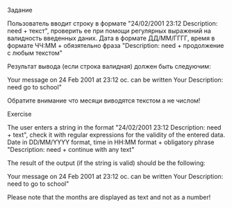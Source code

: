 Задание

Пользователь вводит строку в формате "24/02/2001 23:12 Description: need + текст", 
проверить ее при помощи регулярных выражений на валидность введенных даних.
Дата в формате ДД/ММ/ГГГГ, время в формате ЧЧ:ММ + обязятельно фраза "Description: need + продолжение с любым текстом"

Результат вывода (если строка валидная) должен быть следуючим:

Your message on 24 Feb 2001 at 23:12 oc. can be written
Your Description: need go to school"

Обратите внимание что месяци виводятся текстом а не числом!


Exercise

The user enters a string in the format "24/02/2001 23:12 Description: need + text",
check it with regular expressions for the validity of the entered data.
Date in DD/MM/YYYY format, time in HH:MM format + obligatory phrase "Description: need + continue with any text"

The result of the output (if the string is valid) should be the following:

Your message on 24 Feb 2001 at 23:12 oc. can be written
Your Description: need to go to school"

Please note that the months are displayed as text and not as a number!